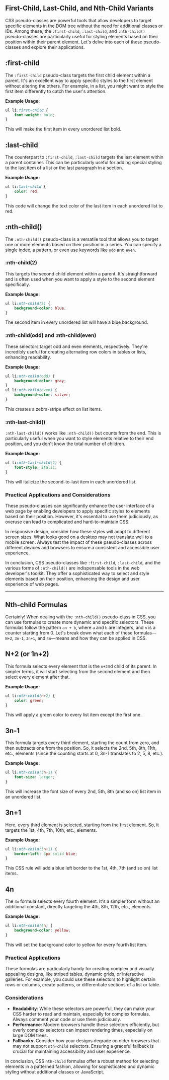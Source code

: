 
## First-Child, Last-Child, and Nth-Child Variants

CSS pseudo-classes are powerful tools that allow developers to target specific elements in the DOM tree without the need for additional classes or IDs. Among these, the `:first-child`, `:last-child`, and `:nth-child()` pseudo-classes are particularly useful for styling elements based on their position within their parent element. Let's delve into each of these pseudo-classes and explore their applications.

## :first-child

The `:first-child` pseudo-class targets the first child element within a parent. It's an excellent way to apply specific styles to the first element without altering the others. For example, in a list, you might want to style the first item differently to catch the user's attention.

**Example Usage:**
```css
ul li:first-child {
    font-weight: bold;
}
```
This will make the first item in every unordered list bold.

## :last-child

The counterpart to `:first-child`, `:last-child` targets the last element within a parent container. This can be particularly useful for adding special styling to the last item of a list or the last paragraph in a section.

**Example Usage:**
```css
ul li:last-child {
    color: red;
}
```
This code will change the text color of the last item in each unordered list to red.

## :nth-child()

The `:nth-child()` pseudo-class is a versatile tool that allows you to target one or more elements based on their position in a series. You can specify a single index, a pattern, or even use keywords like `odd` and `even`.

### :nth-child(2)

This targets the second child element within a parent. It's straightforward and is often used when you want to apply a style to the second element specifically.

**Example Usage:**
```css
ul li:nth-child(2) {
    background-color: blue;
}
```
The second item in every unordered list will have a blue background.

### :nth-child(odd) and :nth-child(even)

These selectors target odd and even elements, respectively. They're incredibly useful for creating alternating row colors in tables or lists, enhancing readability.

**Example Usage:**
```css
ul li:nth-child(odd) {
    background-color: gray;
}
ul li:nth-child(even) {
    background-color: silver;
}
```
This creates a zebra-stripe effect on list items.

### :nth-last-child()

`:nth-last-child()` works like `:nth-child()` but counts from the end. This is particularly useful when you want to style elements relative to their end position, and you don't know the total number of children.

**Example Usage:**
```css
ul li:nth-last-child(2) {
    font-style: italic;
}
```
This will italicize the second-to-last item in each unordered list.

### Practical Applications and Considerations

These pseudo-classes can significantly enhance the user interface of a web page by enabling developers to apply specific styles to elements based on their position. However, it's essential to use them judiciously, as overuse can lead to complicated and hard-to-maintain CSS.

In responsive design, consider how these styles will adapt to different screen sizes. What looks good on a desktop may not translate well to a mobile screen. Always test the impact of these pseudo-classes across different devices and browsers to ensure a consistent and accessible user experience.

In conclusion, CSS pseudo-classes like `:first-child`, `:last-child`, and the various forms of `:nth-child()` are indispensable tools in the web developer's toolkit. They offer a sophisticated way to select and style elements based on their position, enhancing the design and user experience of web pages.


---

## Nth-child Formulas

Certainly! When dealing with the `:nth-child()` pseudo-class in CSS, you can use formulas to create more dynamic and specific selectors. These formulas follow the pattern `an + b`, where `a` and `b` are integers, and `n` is a counter starting from 0. Let's break down what each of these formulas—`N+2`, `3n-1`, `3n+1`, and `4n`—means and how they can be applied in CSS.

## N+2 (or 1n+2)

This formula selects every element that is the `n+2`nd child of its parent. In simpler terms, it will start selecting from the second element and then select every element after that.

**Example Usage:**
```css
ul li:nth-child(n+2) {
    color: green;
}
```
This will apply a green color to every list item except the first one.

## 3n-1

This formula targets every third element, starting the count from zero, and then subtracts one from the position. So, it selects the 2nd, 5th, 8th, 11th, etc., elements (since the counting starts at 0, 3n-1 translates to 2, 5, 8, etc.).

**Example Usage:**
```css
ul li:nth-child(3n-1) {
    font-size: larger;
}
```
This will increase the font size of every 2nd, 5th, 8th (and so on) list item in an unordered list.

## 3n+1

Here, every third element is selected, starting from the first element. So, it targets the 1st, 4th, 7th, 10th, etc., elements.

**Example Usage:**
```css
ul li:nth-child(3n+1) {
    border-left: 3px solid blue;
}
```
This CSS rule will add a blue left border to the 1st, 4th, 7th (and so on) list items.

## 4n

The `4n` formula selects every fourth element. It's a simpler form without an additional constant, directly targeting the 4th, 8th, 12th, etc., elements.

**Example Usage:**
```css
ul li:nth-child(4n) {
    background-color: yellow;
}
```
This will set the background color to yellow for every fourth list item.

### Practical Applications

These formulas are particularly handy for creating complex and visually appealing designs, like striped tables, dynamic grids, or interactive galleries. For example, you could use these selectors to highlight certain rows or columns, create patterns, or differentiate sections of a list or table.

### Considerations

- **Readability**: While these selectors are powerful, they can make your CSS harder to read and maintain, especially for complex formulas. Always comment your code or use them judiciously.
- **Performance**: Modern browsers handle these selectors efficiently, but overly complex selectors can impact rendering times, especially on large DOM trees.
- **Fallbacks**: Consider how your designs degrade on older browsers that may not support `nth-child` selectors. Ensuring a graceful fallback is crucial for maintaining accessibility and user experience.

In conclusion, CSS `nth-child` formulas offer a robust method for selecting elements in a patterned fashion, allowing for sophisticated and dynamic styling without additional classes or JavaScript.